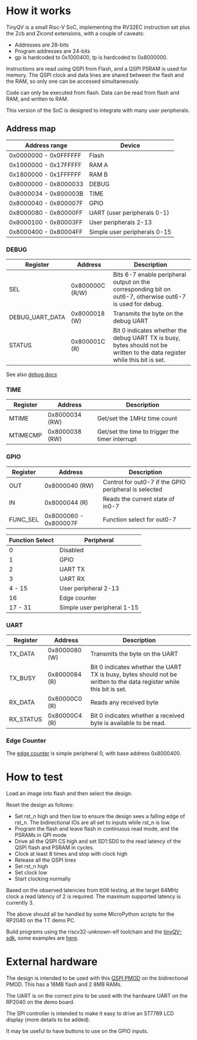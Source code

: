 <!---

This file is used to generate your project datasheet. Please fill in the information below and delete any unused
sections.

You can also include images in this folder and reference them in the markdown. Each image must be less than
512 kb in size, and the combined size of all images must be less than 1 MB.
-->

# How it works

TinyQV is a small Risc-V SoC, implementing the RV32EC instruction set plus the Zcb and Zicond extensions, with a couple of caveats:

* Addresses are 28-bits
* Program addresses are 24-bits
* gp is hardcoded to 0x1000400, tp is hardcoded to 0x8000000.

Instructions are read using QSPI from Flash, and a QSPI PSRAM is used for memory.  The QSPI clock and data lines are shared between the flash and the RAM, so only one can be accessed simultaneously.

Code can only be executed from flash.  Data can be read from flash and RAM, and written to RAM.

This version of the SoC is designed to integrate with many user peripherals.

## Address map

| Address range | Device |
| ------------- | ------ |
| 0x0000000 - 0x0FFFFFF | Flash |
| 0x1000000 - 0x17FFFFF | RAM A |
| 0x1800000 - 0x1FFFFFF | RAM B |
| 0x8000000 - 0x8000033 | DEBUG  |
| 0x8000034 - 0x800003B | TIME |
| 0x8000040 - 0x800007F | GPIO |
| 0x8000080 - 0x80000FF | UART (user peripherals 0-1) |
| 0x8000100 - 0x80003FF | User peripherals 2-13 |
| 0x8000400 - 0x80004FF | Simple user peripherals 0-15 |

### DEBUG

| Register | Address | Description |
| -------- | ------- | ----------- |
| SEL      | 0x800000C (R/W) | Bits 6-7 enable peripheral output on the corresponding bit on out6-7, otherwise out6-7 is used for debug. |
| DEBUG_UART_DATA | 0x8000018 (W) | Transmits the byte on the debug UART |
| STATUS   | 0x800001C (R) | Bit 0 indicates whether the debug UART TX is busy, bytes should not be written to the data register while this bit is set. |

See also [debug docs](debug.md)

### TIME

| Register | Address | Description |
| -------- | ------- | ----------- |
| MTIME    | 0x8000034 (RW) | Get/set the 1MHz time count |
| MTIMECMP | 0x8000038 (RW) | Get/set the time to trigger the timer interrupt |

### GPIO

| Register | Address | Description |
| -------- | ------- | ----------- |
| OUT | 0x8000040 (RW) | Control for out0-7 if the GPIO peripheral is selected |
| IN  | 0x8000044 (R) | Reads the current state of in0-7 |
| FUNC_SEL | 0x8000060 - 0x800007F | Function select for out0-7 |

| Function Select | Peripheral |
| --------------- | ---------- |
| 0               | Disabled   |
| 1               | GPIO       |
| 2               | UART TX    |
| 3               | UART RX    |
| 4 - 15          | User peripheral 2-13 |
| 16              | Edge counter |
| 17 - 31         | Simple user peripheral 1-15 |

### UART

| Register | Address | Description |
| -------- | ------- | ----------- |
| TX_DATA | 0x8000080 (W) | Transmits the byte on the UART |
| TX_BUSY | 0x8000084 (R) | Bit 0 indicates whether the UART TX is busy, bytes should not be written to the data register while this bit is set. |
| RX_DATA | 0x80000C0 (R) | Reads any received byte |
| RX_STATUS | 0x80000C4 (R) | Bit 0 indicates whether a received byte is available to be read. |

### Edge Counter

The [edge counter](user_peripherals/edge_counter.md) is simple peripheral 0, with base address 0x8000400.

# How to test

Load an image into flash and then select the design.

Reset the design as follows:

* Set rst_n high and then low to ensure the design sees a falling edge of rst_n.  The bidirectional IOs are all set to inputs while rst_n is low.
* Program the flash and leave flash in continuous read mode, and the PSRAMs in QPI mode
* Drive all the QSPI CS high and set SD1:SD0 to the read latency of the QSPI flash and PSRAM in cycles.
* Clock at least 8 times and stop with clock high
* Release all the QSPI lines
* Set rst_n high
* Set clock low
* Start clocking normally

Based on the observed latencies from tt06 testing, at the target 64MHz clock a read latency of 2 is required.  The maximum supported latency is currently 3.

The above should all be handled by some MicroPython scripts for the RP2040 on the TT demo PC.

Build programs using the riscv32-unknown-elf toolchain and the [tinyQV-sdk](https://github.com/MichaelBell/tinyQV-sdk), some examples are [here](https://github.com/MichaelBell/tinyQV-projects).

# External hardware

The design is intended to be used with this [QSPI PMOD](https://github.com/mole99/qspi-pmod) on the bidirectional PMOD.  This has a 16MB flash and 2 8MB RAMs.

The UART is on the correct pins to be used with the hardware UART on the RP2040 on the demo board.

The SPI controller is intended to make it easy to drive an ST7789 LCD display (more details to be added).

It may be useful to have buttons to use on the GPIO inputs.
